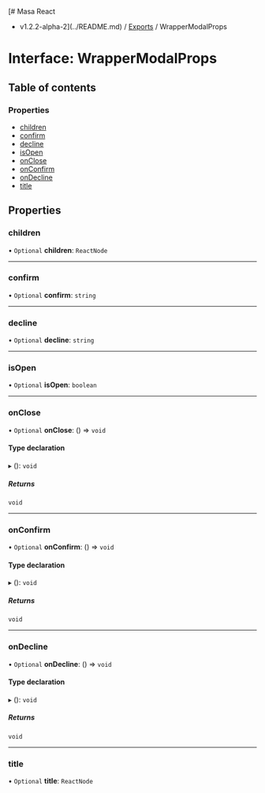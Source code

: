 [# Masa React
 - v1.2.2-alpha-2](../README.md) / [Exports](../modules.md) / WrapperModalProps

# Interface: WrapperModalProps

## Table of contents

### Properties

- [children](WrapperModalProps.md#children)
- [confirm](WrapperModalProps.md#confirm)
- [decline](WrapperModalProps.md#decline)
- [isOpen](WrapperModalProps.md#isopen)
- [onClose](WrapperModalProps.md#onclose)
- [onConfirm](WrapperModalProps.md#onconfirm)
- [onDecline](WrapperModalProps.md#ondecline)
- [title](WrapperModalProps.md#title)

## Properties

### children

• `Optional` **children**: `ReactNode`

___

### confirm

• `Optional` **confirm**: `string`

___

### decline

• `Optional` **decline**: `string`

___

### isOpen

• `Optional` **isOpen**: `boolean`

___

### onClose

• `Optional` **onClose**: () => `void`

#### Type declaration

▸ (): `void`

##### Returns

`void`

___

### onConfirm

• `Optional` **onConfirm**: () => `void`

#### Type declaration

▸ (): `void`

##### Returns

`void`

___

### onDecline

• `Optional` **onDecline**: () => `void`

#### Type declaration

▸ (): `void`

##### Returns

`void`

___

### title

• `Optional` **title**: `ReactNode`
